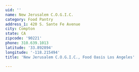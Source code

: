 ```yaml
---
uid: ''
name: New Jerusalem C.O.G.I.C.
category: Food Pantry
address_1: 420 S. Sante Fe Avenue
city: Compton
state: CA
zipcode: '90221'
phone: 310.639.1013
latitude: '33.892894'
longitude: '-118.215494'
title: 'New Jerusalem C.O.G.I.C., Food Oasis Los Angeles'

---
```

